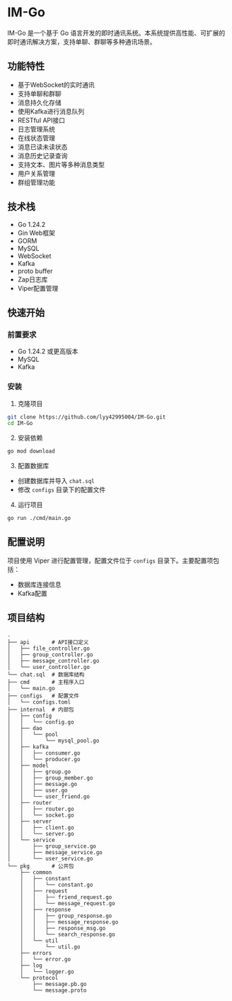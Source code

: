 # IM-Go

IM-Go 是一个基于 Go 语言开发的即时通讯系统。本系统提供高性能、可扩展的即时通讯解决方案，支持单聊、群聊等多种通讯场景。

## 功能特性

- 基于WebSocket的实时通讯
- 支持单聊和群聊
- 消息持久化存储
- 使用Kafka进行消息队列
- RESTful API接口
- 日志管理系统
- 在线状态管理
- 消息已读未读状态
- 消息历史记录查询
- 支持文本、图片等多种消息类型
- 用户关系管理
- 群组管理功能

## 技术栈

- Go 1.24.2
- Gin Web框架
- GORM
- MySQL
- WebSocket
- Kafka
- proto buffer
- Zap日志库
- Viper配置管理

## 快速开始

### 前置要求

- Go 1.24.2 或更高版本
- MySQL
- Kafka

### 安装

1. 克隆项目
```bash
git clone https://github.com/lyy42995004/IM-Go.git
cd IM-Go
```

2. 安装依赖
```bash
go mod download
```

3. 配置数据库
- 创建数据库并导入 `chat.sql`
- 修改 `configs` 目录下的配置文件

4. 运行项目
```bash
go run ./cmd/main.go
```

## 配置说明

项目使用 Viper 进行配置管理，配置文件位于 `configs` 目录下。主要配置项包括：

- 数据库连接信息
- Kafka配置

## 项目结构

```
.
├── api       # API接口定义
│   ├── file_controller.go
│   ├── group_controller.go
│   ├── message_controller.go
│   └── user_controller.go
└── chat.sql  # 数据库结构
├── cmd       # 主程序入口
│   └── main.go
├── configs   # 配置文件
│   └── configs.toml
├── internal  # 内部包
│   ├── config
│   │   └── config.go
│   ├── dao
│   │   └── pool
│   │       └── mysql_pool.go
│   ├── kafka
│   │   ├── consumer.go
│   │   └── producer.go
│   ├── model
│   │   ├── group.go
│   │   ├── group_member.go
│   │   ├── message.go
│   │   ├── user.go
│   │   └── user_friend.go
│   ├── router
│   │   ├── router.go
│   │   └── socket.go
│   ├── server
│   │   ├── client.go
│   │   └── server.go
│   └── service
│       ├── group_service.go
│       ├── message_service.go
│       └── user_service.go
└── pkg       # 公共包
    ├── common
    │   ├── constant
    │   │   └── constant.go
    │   ├── request
    │   │   ├── friend_request.go
    │   │   └── message_request.go
    │   ├── response
    │   │   ├── group_response.go
    │   │   ├── message_response.go
    │   │   ├── response_msg.go
    │   │   └── search_response.go
    │   └── util
    │       └── util.go
    ├── errors
    │   └── error.go
    ├── log
    │   └── logger.go
    └── protocol
        ├── message.pb.go
        └── message.proto
```